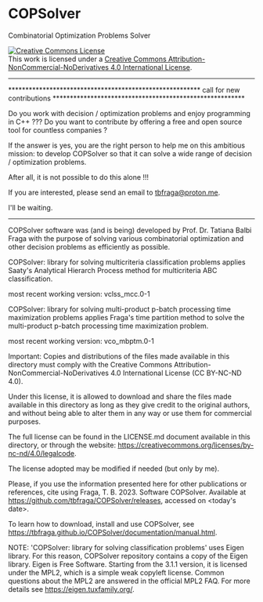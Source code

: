 # COPSolver

Combinatorial Optimization Problems Solver

<a rel="license" href="http://creativecommons.org/licenses/by-nc-nd/4.0/"><img alt="Creative Commons License" style="border-width:0" src="https://i.creativecommons.org/l/by-nc-nd/4.0/88x31.png" /></a><br />This work is licensed under a <a rel="license" href="http://creativecommons.org/licenses/by-nc-nd/4.0/">Creative Commons Attribution-NonCommercial-NoDerivatives 4.0 International License</a>.

**************************** *************************** ****************************

******************************************************** call for new contributions ********************************************************

Do you work with decision / optimization problems and enjoy programming in C++ ??? Do you want to contribute by offering a free and open source tool for countless companies ?

If the answer is yes, you are the right person to help me on this ambitious mission: to develop COPSolver so that it can solve a wide range of decision / optimization problems.

After all, it is not possible to do this alone !!!

If you are interested, please send an email to tbfraga@proton.me.

I'll be waiting.

**************************** *************************** ****************************

COPSolver software was (and is being) developed by Prof. Dr. Tatiana Balbi Fraga with the purpose of solving various combinatorial optimization and other decision problems as efficiently as possible.

COPSolver: library for solving multicriteria classification problems applies Saaty's Analytical Hierarch Process method for multicriteria ABC classification.

most recent working version: vclss_mcc.0-1

COPSolver: library for solving multi-product p-batch processing time maximization problems applies Fraga's time partition method to solve the multi-product p-batch processing time maximization problem.

most recent working version: vco_mbptm.0-1

Important: Copies and distributions of the files made available in this directory must comply with the Creative Commons Attribution-NonCommercial-NoDerivatives 4.0 International License (CC BY-NC-ND 4.0).

Under this license, it is allowed to download and share the files made available in this directory as long as they give credit to the original authors, and without being able to alter them in any way or use them for commercial purposes.

The full license can be found in the LICENSE.md document available in this directory, or through the website: https://creativecommons.org/licenses/by-nc-nd/4.0/legalcode.

The license adopted may be modified if needed (but only by me).

Please, if you use the information presented here for other publications or references, cite using Fraga, T. B. 2023. Software COPSolver. Available at https://github.com/tbfraga/COPSolver/releases, accessed on <today's date>.

To learn how to download, install and use COPSolver, see https://tbfraga.github.io/COPSolver/documentation/manual.html.

NOTE: 'COPSolver: library for solving classification problems' uses Eigen library.
For this reason, COPSolver repository contains a copy of the Eigen library.
Eigen is Free Software. Starting from the 3.1.1 version, it is licensed under the MPL2, which is a simple weak copyleft license.
Common questions about the MPL2 are answered in the official MPL2 FAQ.
For more details see https://eigen.tuxfamily.org/.
